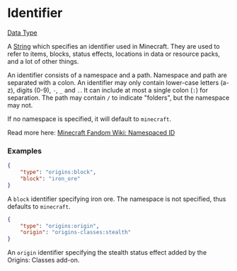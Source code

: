 # Identifier

[Data Type](../data_types.md)

A [String](string.md) which specifies an identifier used in Minecraft. They are used to refer to items, blocks, status effects, locations in data or resource packs, and a lot of other things.


An identifier consists of a namespace and a path. Namespace and path are separated with a colon. An identifier may only contain lower-case letters (a-z), digits (0-9), `-`, `_` and `.`. It can include at most a single colon (`:`) for separation. The path may contain `/` to indicate "folders", but the namespace may not.

If no namespace is specified, it will default to `minecraft`.

Read more here: [Minecraft Fandom Wiki: Namespaced ID](https://minecraft.fandom.com/wiki/Namespaced_ID)


### Examples

```json
{
	"type": "origins:block",
	"block": "iron_ore"
}
```

A `block` identifier specifying iron ore. The namespace is not specified, thus defaults to `minecraft`.
<br>

```json
{
	"type": "origins:origin",
	"origin": "origins-classes:stealth"
}
```

An `origin` identifier specifying the stealth status effect added by the Origins: Classes add-on.
